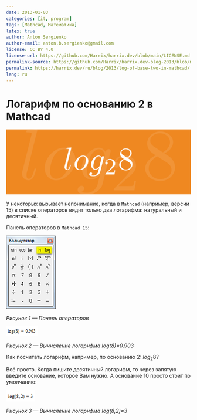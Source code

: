 ```yaml
---
date: 2013-01-03
categories: [it, program]
tags: [Mathcad, Математика]
latex: true
author: Anton Sergienko
author-email: anton.b.sergienko@gmail.com
license: CC BY 4.0
license-url: https://github.com/Harrix/harrix.dev/blob/main/LICENSE.md
permalink-source: https://github.com/Harrix/harrix.dev-blog-2013/blob/main/log-of-base-two-in-mathcad/log-of-base-two-in-mathcad.md
permalink: https://harrix.dev/ru/blog/2013/log-of-base-two-in-mathcad/
lang: ru
---
```


# Логарифм по основанию 2 в Mathcad

![Featured image](featured-image.svg)

У некоторых вызывает непонимание, когда в `Mathcad` (например, версии 15) в списке операторов видят только два логарифма: натуральный и десятичный.

Панель операторов в `Mathcad 15`:

![Панель операторов](img/panel.png)

_Рисунок 1 — Панель операторов_

![Вычисление логарифма log(8)=0.903](img/log-of-eight.png)

_Рисунок 2 — Вычисление логарифма log(8)=0.903_

Как посчитать логарифм, например, по основанию 2: $log_2 8$?

Всё просто. Когда пишите десятичный логарифм, то через запятую введите основание, которое Вам нужно. А основание 10 просто стоит по умолчанию:

![Вычисление логарифма log(8,2)=3](img/log-of-eight-to-base-two.png)

_Рисунок 3 — Вычисление логарифма log(8,2)=3_
